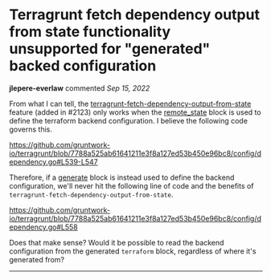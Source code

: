 # Terragrunt fetch dependency output from state functionality unsupported for "generated" backed configuration

**jlepere-everlaw** commented *Sep 15, 2022*

From what I can tell, the [terragrunt-fetch-dependency-output-from-state](https://terragrunt.gruntwork.io/docs/reference/cli-options/#terragrunt-fetch-dependency-output-from-state) feature (added in #2123) only works when the [remote_state](https://terragrunt.gruntwork.io/docs/reference/config-blocks-and-attributes/#remote_state) block is used to define the terraform backend configuration. I believe the following code governs this.

https://github.com/gruntwork-io/terragrunt/blob/7788a525ab61641211e3f8a127ed53b450e96bc8/config/dependency.go#L539-L547

Therefore, if a [generate](https://terragrunt.gruntwork.io/docs/reference/config-blocks-and-attributes/#generate) block is instead used to define the backend configuration, we'll never hit the following line of code and the benefits of `terragrunt-fetch-dependency-output-from-state`.

https://github.com/gruntwork-io/terragrunt/blob/7788a525ab61641211e3f8a127ed53b450e96bc8/config/dependency.go#L558

Does that make sense? Would it be possible to read the backend configuration from the generated `terraform` block, regardless of where it's generated from?
<br />
***


